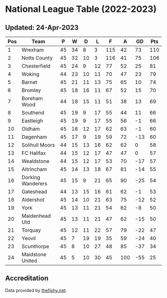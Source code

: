 # National League Table (2022-2023)
## Updated: 24-Apr-2023

| Pos | Team | P | W | D | L | F | A | GD | Pts |
| --- | --- | --- | --- | --- | --- | --- | --- | --- | --- |
| 1 | Wrexham | 45 | 34 | 8 | 3 | 115 | 42 | 73 | 110 |
| 2 | Notts County | 45 | 32 | 10 | 3 | 116 | 41 | 75 | 106 |
| 3 | Chesterfield | 45 | 24 | 9 | 12 | 77 | 52 | 25 | 81 |
| 4 | Woking | 44 | 23 | 10 | 11 | 70 | 47 | 23 | 79 |
| 5 | Barnet | 45 | 21 | 11 | 13 | 75 | 65 | 10 | 74 |
| 6 | Bromley | 45 | 18 | 16 | 11 | 67 | 52 | 15 | 70 |
| 7 | Boreham Wood | 44 | 18 | 15 | 11 | 51 | 38 | 13 | 69 |
| 8 | Southend | 45 | 19 | 9 | 17 | 55 | 44 | 11 | 66 |
| 9 | Eastleigh | 45 | 19 | 9 | 17 | 55 | 56 | -1 | 66 |
| 10 | Oldham | 45 | 16 | 12 | 17 | 62 | 63 | -1 | 60 |
| 11 | Dagenham | 45 | 17 | 9 | 19 | 59 | 72 | -13 | 60 |
| 12 | Solihull Moors | 44 | 15 | 13 | 16 | 62 | 62 | 0 | 58 |
| 13 | FC Halifax | 44 | 15 | 12 | 17 | 47 | 47 | 0 | 57 |
| 14 | Wealdstone | 44 | 15 | 12 | 17 | 53 | 70 | -17 | 57 |
| 15 | Altrincham | 45 | 14 | 13 | 18 | 67 | 81 | -14 | 55 |
| 16 | Dorking Wanderers | 45 | 15 | 9 | 21 | 65 | 90 | -25 | 54 |
| 17 | Gateshead | 44 | 13 | 15 | 16 | 61 | 62 | -1 | 53 |
| 18 | Aldershot | 45 | 14 | 10 | 21 | 63 | 75 | -12 | 52 |
| 19 | York | 45 | 13 | 11 | 21 | 54 | 62 | -8 | 50 |
| 20 | Maidenhead Utd | 45 | 13 | 11 | 21 | 47 | 62 | -15 | 50 |
| 21 | Torquay | 45 | 12 | 11 | 22 | 57 | 79 | -22 | 47 |
| 22 | Yeovil | 45 | 7 | 19 | 19 | 35 | 59 | -24 | 40 |
| 23 | Scunthorpe | 45 | 8 | 10 | 27 | 48 | 85 | -37 | 34 |
| 24 | Maidstone United | 45 | 5 | 10 | 30 | 45 | 100 | -55 | 25 |

## Accreditation 

Data provided by [thefishy.net](https://www.thefishy.net/).